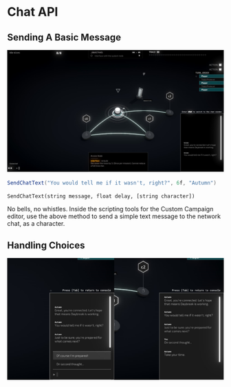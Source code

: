 # Chat API
## Sending A Basic Message
![](../img/ChatAPIExample1.jpg)
```cs
SendChatText("You would tell me if it wasn't, right?", 6f, "Autumn")
```
`SendChatText(string message, float delay, [string character])`

No bells, no whistles. Inside the scripting tools for the Custom Campaign editor, use the above method to send a simple text message to the network chat, as a character.

## Handling Choices
![](../img/ChatAPIChoicesExample.png)
